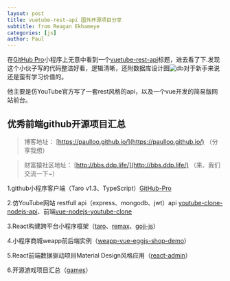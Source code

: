 ```yaml
---
layout: post
title: vuetube-rest-api 国外开源项目分享
subtitle: from Reagan Ekhameye
categories: [js]
author: Paul
---
```



在[GitHub Pro](https://github.com/zenghongtu/GitHub-Pro)小程序上无意中看到一个[vuetube-rest-api](https://github.com/techreagan/youtube-clone-nodejs-api)标题，进去看了下.发现这个小伙子写的代码整洁好看，逻辑清晰，还附数据库设计图![db](https://github.com/techreagan/youtube-clone-nodejs-api/raw/master/screenshots/vue_tube_ERD.jpg)对于新手来说还是蛮有学习价值的。

他主要是仿YouTube官方写了一套rest风格的api，以及一个vue开发的简易版网站前台。


## 优秀前端github开源项目汇总

> 博客地址： [https://paulloo.github.io/](https://paulloo.github.io/) （分享我想）

> 财富猿社区地址： [http://bbs.ddp.life/](http://bbs.ddp.life/) （来、我们交流一下~）

1.github小程序客户端（Taro v1.3、TypeScript）[GitHub-Pro](https://github.com/zenghongtu/GitHub-Pro)

2.仿YouTube网站 restfull api（express、mongodb、jwt）api [youtube-clone-nodejs-api](https://github.com/techreagan/youtube-clone-nodejs-api)、前端[vue-nodejs-youtube-clone](https://github.com/techreagan/vue-nodejs-youtube-clone)

3.React构建跨平台小程序框架（[taro](https://github.com/NervJS/taro)、[remax](https://github.com/remaxjs/remax)、[goji-js](https://github.com/airbnb/goji-js)）

4.小程序商城weapp前后端实例（[weapp-vue-eggjs-shop-demo](https://github.com/ruiyong-lee/weapp-vue-eggjs-shop-demo)）

5.React前端数据驱动项目Material Design风格应用（[react-admin](https://github.com/marmelab/react-admin)）

6.开源游戏项目汇总（[games](https://github.com/leereilly/games)）